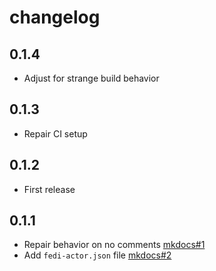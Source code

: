 # changelog

## 0.1.4

- Adjust for strange build behavior

## 0.1.3

- Repair CI setup

## 0.1.2

- First release

## 0.1.1

* Repair behavior on no comments [mkdocs#1](https://codeberg.org/bovine/mkdocs_fedi_comments/issues/1)
* Add `fedi-actor.json` file [mkdocs#2](https://codeberg.org/helge/mkdocs_fedi_comments/issues/2)